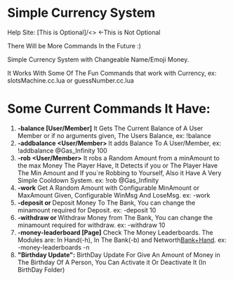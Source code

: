 # Simple Currency System
Help Site: [This is Optional]/<> <-This is Not Optional

There Will be More Commands In the Future :)

Simple Currency System with Changeable Name/Emoji Money.

It Works With Some Of The Fun Commands that work with Currency, ex: slotsMachine.cc.lua or guessNumber.cc.lua

# Some Current Commands It Have:
1. **-balance [User/Member]**
   It Gets The Current Balance of A User Member or if no arguments given, The Users Balance, ex: !balance
1. **-addbalance <User/Member> <Amount>** 
   It adds Balance To A User/Member, ex: !addbalance @Gas_Infinity 100
1. **-rob <User/Member>** 
   It robs a Random Amount from a minAmount to the max Money The Player Have, It Detects if you or The Player Have The Min Amount and If you`re Robbing to Yourself, Also it Have A Very Simple         Cooldown System. ex: !rob @Gas_Infinity
1. **-work** 
   Get A Random Amount with Configurable MinAmount or MaxAmount Given, Configurable WinMsg And LoseMsg. ex: -work
1. **-deposit <all> or <amount>** 
   Deposit Money To The Bank, You can change the minamount required for Deposit. ex: -deposit 10
1. **-withdraw <all> or <amount>** 
   Withdraw Money from The Bank, You can change the minamount required for withdraw. ex: -withdraw 10
1. **-money-leaderboard <Module> [Page]** 
   Check The Money Leaderboards. The Modules are: In Hand(-h), In The Bank(-b) and Networth[Bank+Hand](-n). ex: -money-leaderboards -n
1. **"Birthday Update":**
   BirthDay Update For Give An Amount of Money in The Birthday Of A Person, You Can Activate it Or Deactivate It (In BirthDay Folder)
